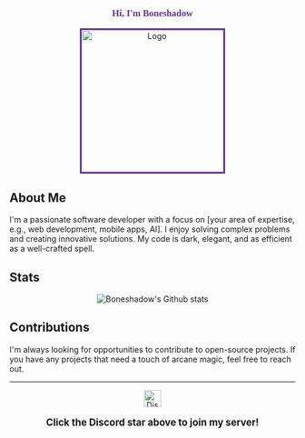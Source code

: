 <p align="center">

  <h3 align="center" style="color: #663399; font-family: 'Times New Roman', serif; font-weight: bold;">Hi, I'm Boneshadow </h3>

<p align="center">
  <img src="https://i.pinimg.com/originals/b3/7f/1c/b37f1c3627e2259afdd71b9af6b33b3e.jpg" alt="Logo" width="250" height="250" style="border: 3px solid #663399;">
</p>

##  About Me 

I'm a passionate software developer with a focus on [your area of expertise, e.g., web development, mobile apps, AI]. I enjoy solving complex problems and creating innovative solutions. My code is dark, elegant, and as efficient as a well-crafted spell. 

##  Stats 

<p align="center">
  <img src="https://github-readme-stats.vercel.app/api?username=Boneshadow&show_icons=true&theme=tokyonight&count_private=true&include_all_commits=true" alt="Boneshadow's Github stats"/>

##  Contributions 

I'm always looking for opportunities to contribute to open-source projects. If you have any projects that need a touch of arcane magic, feel free to reach out. 

---

<p align="center">
  <a href="https://discord.gg/4VAEHGcSeY" target="_blank"><img src="https://i.pinimg.com/originals/e4/96/0c/e4960c1d084132279f17ca869846c00c.gif" alt="Discord" width="30" height="30" style="cursor: pointer;"></a>
</p>

<p align="center" style="font-size: 1.2em; font-weight: bold;">
  Click the Discord star above to join my server!
</p>
